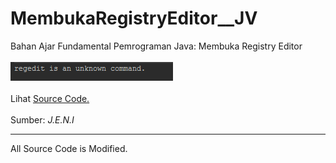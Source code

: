 # MembukaRegistryEditor__JV
Bahan Ajar Fundamental Pemrograman Java: Membuka Registry Editor<br><br>
<img src="https://github.com/RizkyKhapidsyah/MembukaRegistryEditor__JV/blob/master/rslts/Capture.PNG"><br><br>
Lihat <a href="https://github.com/RizkyKhapidsyah/MembukaRegistryEditor__JV/blob/master/src/MembukaRegistryEditor.java">Source Code.</a><br><br>
Sumber: <i>J.E.N.I</i><br>

-----
All Source Code is Modified.
